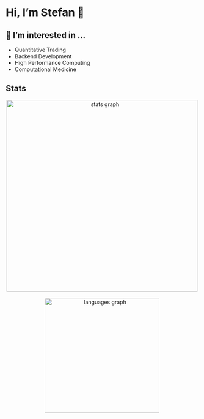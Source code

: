 #  Hi, I’m Stefan 👋
## 👀 I’m interested in ...
- Quantitative Trading
- Backend Development
- High Performance Computing
- Computational Medicine 

## Stats

<div align="center">
    <img src="https://github-readme-stats.vercel.app/api?username=StefanNede&hide_title=true&hide_rank=false&show_icons=true&include_all_commits=true&count_private=true&disable_animations=false&theme=tokyonight&locale=en&hide_border=false&order=1" height="500" alt="stats graph"  />
</div>
<br/>
<div align="center">
  <img src="https://github-readme-stats.vercel.app/api/top-langs/?username=StefanNede&stats_format=bytes&theme=tokyonight" height="300" alt="languages graph"  />
</div>



